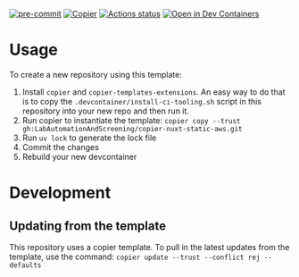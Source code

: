 [![pre-commit](https://img.shields.io/badge/pre--commit-enabled-brightgreen?logo=pre-commit&logoColor=white)](https://github.com/pre-commit/pre-commit)
[![Copier](https://img.shields.io/endpoint?url=https://raw.githubusercontent.com/copier-org/copier/master/img/badge/badge-black.json)](https://github.com/copier-org/copier)
[![Actions status](https://www.github.com/LabAutomationAndScreening/copier-nuxt-static-aws/actions/workflows/ci.yaml/badge.svg?branch=main)](https://www.github.com/LabAutomationAndScreening/copier-nuxt-static-aws/actions)
[![Open in Dev Containers](https://img.shields.io/static/v1?label=Dev%20Containers&message=Open&color=blue)](https://vscode.dev/redirect?url=vscode://ms-vscode-remote.remote-containers/cloneInVolume?url=https://www.github.com/LabAutomationAndScreening/copier-nuxt-static-aws)


# Usage
To create a new repository using this template:
1. Install `copier` and `copier-templates-extensions`. An easy way to do that is to copy the `.devcontainer/install-ci-tooling.sh` script in this repository into your new repo and then run it.
2. Run copier to instantiate the template: `copier copy --trust gh:LabAutomationAndScreening/copier-nuxt-static-aws.git`
3. Run `uv lock` to generate the lock file
4. Commit the changes
5. Rebuild your new devcontainer



# Development


## Updating from the template
This repository uses a copier template. To pull in the latest updates from the template, use the command:
`copier update --trust --conflict rej --defaults`
